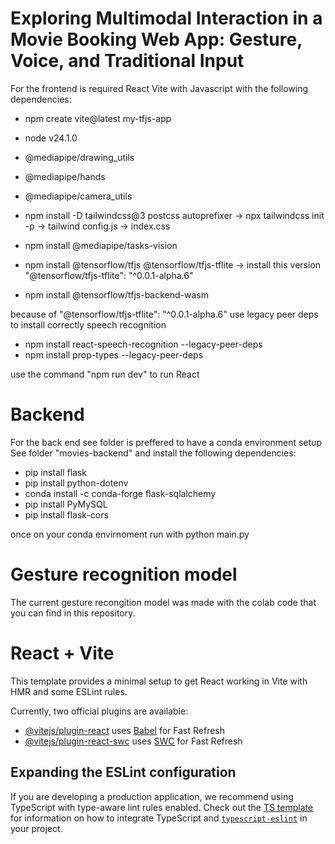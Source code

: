 # Exploring Multimodal Interaction in a Movie Booking Web App: Gesture, Voice, and Traditional Input

For the frontend is required React Vite with Javascript with the following dependencies:

- npm create vite@latest my-tfjs-app
- node   v24.1.0

- @mediapipe/drawing_utils
- @mediapipe/hands 
- @mediapipe/camera_utils

- npm install -D tailwindcss@3 postcss autoprefixer -> npx tailwindcss init -p -> tailwind config.js -> index.css

- npm install @mediapipe/tasks-vision

- npm install @tensorflow/tfjs @tensorflow/tfjs-tflite   -> install this version "@tensorflow/tfjs-tflite": "^0.0.1-alpha.6"
- npm install @tensorflow/tfjs-backend-wasm

because of "@tensorflow/tfjs-tflite": "^0.0.1-alpha.6" use legacy peer deps to install correctly speech recognition

- npm install react-speech-recognition --legacy-peer-deps
- npm install prop-types --legacy-peer-deps

use the command "npm run dev" to run React

# Backend
For the back end see folder is preffered to have a conda environment setup
See folder "movies-backend" and install the following dependencies:

- pip install flask
- pip install python-dotenv
- conda install -c conda-forge flask-sqlalchemy
- pip install PyMySQL
- pip install flask-cors

once on your conda envirnoment run with python main.py

# Gesture recognition model
The current gesture recongition model was made with the colab code that you can find in this repository.

# React + Vite

This template provides a minimal setup to get React working in Vite with HMR and some ESLint rules.

Currently, two official plugins are available:

- [@vitejs/plugin-react](https://github.com/vitejs/vite-plugin-react/blob/main/packages/plugin-react) uses [Babel](https://babeljs.io/) for Fast Refresh
- [@vitejs/plugin-react-swc](https://github.com/vitejs/vite-plugin-react/blob/main/packages/plugin-react-swc) uses [SWC](https://swc.rs/) for Fast Refresh

## Expanding the ESLint configuration

If you are developing a production application, we recommend using TypeScript with type-aware lint rules enabled. Check out the [TS template](https://github.com/vitejs/vite/tree/main/packages/create-vite/template-react-ts) for information on how to integrate TypeScript and [`typescript-eslint`](https://typescript-eslint.io) in your project.
